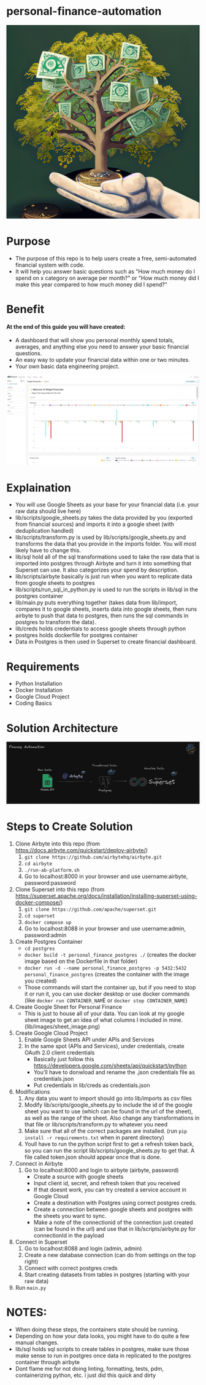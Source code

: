 # personal-finance-automation
![Finance Tree](https://github.com/sam-wright-1/personal-finance-automation/blob/main/lib/images/finance.jpg)                                                       

# Purpose
* The purpose of this repo is to help users create a free, semi-automated financial system with code.
* It will help you answer basic questions such as "How much money do I spend on x category on average per month?" or "How much money did I make this year compared to how much money did I spend?"

# Benefit
#### At the end of this guide you will have created:
* A dashboard that will show you personal monthly spend totals, averages, and anything else you need to answer your basic financial questions.
* An easy way to update your financial data within one or two minutes.
* Your own basic data engineering project.

![Finance Arch](https://github.com/sam-wright-1/personal-finance-automation/blob/main/lib/images/financial_snapshot.png)

# Explaination
* You will use Google Sheets as your base for your financial data (i.e. your raw data should live here)
* lib/scripts/google_sheets.py takes the data provided by you (exported from financial sources) and imports it into a google sheet (with deduplication handled)
* lib/scripts/transform.py is used by lib/scripts/google_sheets.py and transforms the data that you provide in the imports folder.  You will most likely have to change this.
* lib/sql hold all of the sql transformations used to take the raw data that is imported into postgres through Airbyte and turn it into something that Superset can use.  It also categorizes your spend by description.
* lib/scripts/airbyte basically is just run when you want to replicate data from google sheets to postgres
* lib/scripts/run_sql_in_python.py is used to run the scripts in lib/sql in the postgres container
* lib/main.py puts everything together (takes data from lib/import, compares it to google sheets, inserts data into google sheets, then runs airbyte to push that data to postgres, then runs the sql commands in postgres to transform the data).
* lib/creds holds credentials to access google sheets through python
* postgres holds dockerfile for postgres container
* Data in Postgres is then used in Superset to create financial dashboard.

# Requirements
* Python Installation
* Docker Installation
* Google Cloud Project
* Coding Basics

# Solution Architecture
![Finance Arch](https://github.com/sam-wright-1/personal-finance-automation/blob/main/lib/images/finance_architecture.png)

# Steps to Create Solution
1. Clone Airbyte into this repo (from https://docs.airbyte.com/quickstart/deploy-airbyte/)
   1. `git clone https://github.com/airbytehq/airbyte.git`
   2. `cd airbyte`
   3. `./run-ab-platform.sh`
   4. Go to localhost:8000 in your browser and use username:airbyte, password:password
2. Clone Superset into this repo (from https://superset.apache.org/docs/installation/installing-superset-using-docker-compose/)
   1. `git clone https://github.com/apache/superset.git`
   2. `cd superset`
   3. `docker compose up`
   4. Go to localhost:8088 in your browser and use username:admin, password:admin
3. Create Postgres Container
   - `cd postgres`
   - `docker build -t personal_finance_postgres ./` (creates the docker image based on the Dockerfile in that folder)
   - `docker run -d --name personal_finance_postgres -p 5432:5432 personal_finance_postgres` (creates the container with the image you created)
   - Those commands will start the container up, but if you need to stop it or run it, you can use docker desktop or use docker commands (like `docker run CONTAINER_NAM`E or `docker stop CONTAINER_NAME`)
4. Create Google Sheet for Personal Finance
   - This is just to house all of your data.  You can look at my google sheet image to get an idea of what columns I included in mine.  (lib/images/sheet_image.png)
5. Create Google Cloud Project
   1. Enable Google Sheets API under APIs and Services
   2. In the same spot (APIs and Services), under credentials, create OAuth 2.0 client credentials
      - Basically just follow this https://developers.google.com/sheets/api/quickstart/python
      - You'll have to donwload and rename the .json credentials file as credentials.json
      - Put credentials in lib/creds as credentials.json
6. Modifications
   1. Any data you want to import should go into lib/imports as csv files
   2. Modify lib/scripts/google_sheets.py to include the id of the google sheet you want to use (which can be found in the url of the sheet), as well as the range of the sheet.  Also change any transformations in that file or lib/scripts/transform.py to whatever you need
   3. Make sure that all of the correct packages are installed.  (run `pip install -r requirements.txt` when in parent directory)
   5. Youll have to run the python script first to get a refresh token back, so you can run the script lib/scripts/google_sheets.py to get that.  A file called token.json should appear once that is done.
7. Connect in Airbyte 
   1. Go to localhost:8000 and login to airbyte (airbyte, password)
      - Create a source with google sheets
      - Input client id, secret, and refresh token that you received
      - If that doesnt work, you can try created a service account in Google Cloud
      - Create a destination with Postgres using correct postgres creds.
      - Create a connection between google sheets and postgres with the sheets you want to sync.
      - Make a note of the connectionid of the connection just created (can be found in the url) and use that in lib/scripts/airbyte.py for connectionId in the payload
8. Connect in Superset
    1. Go to localhost:8088 and login (admin, admin)
    2. Create a new database connection (can do from settings on the top right)
    3. Connect with correct postgres creds
    4. Start creating datasets from tables in postgres (starting with your raw data)
9. Run `main.py`
 
# NOTES:
   - When doing these steps, the containers state should be running.
   - Depending on how your data looks, you might have to do quite a few manual changes.
   - lib/sql holds sql scripts to create tables in postgres, make sure those make sense to run in postgres once data in replicated to the postgres container through airbyte
   - Dont flame me for not doing linting, formatting, tests, pdm, containerizing python, etc. i just did this quick and dirty

